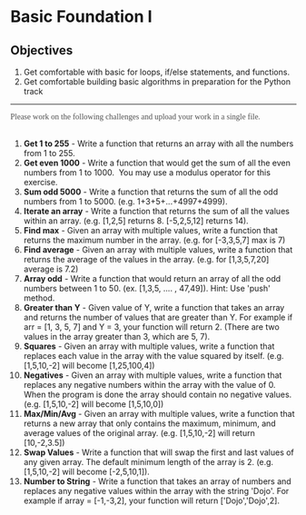 <div class="module_description active_lesson_with_video ">
									
            
<h1>Basic Foundation I</h1>
<h2>Objectives</h2><ol><li>Get comfortable with basic for loops, if/else statements, and functions.</li><li>Get comfortable building basic algorithms in preparation for the Python track</li></ol><p>
</p><hr> <font color="#505050" face="Gotham-Rounded-Medium">Please work on the following challenges and upload your work in a single file.<br><br></font><ol><li><strong>Get 1 to 255</strong> - Write a function that returns an array with all the numbers from 1 to 255.</li><li><strong>Get even 1000</strong> - Write a function that would get the sum of all the even numbers from 1 to 1000.&nbsp; You may use a modulus operator for this exercise.</li><li><strong>Sum odd 5000</strong> - Write a function that returns the sum of all the odd numbers from 1 to 5000. (e.g. 1+3+5+...+4997+4999).</li><li><strong>Iterate an array</strong> - Write a function that returns the sum of all the values within an array. (e.g. [1,2,5] returns 8. [-5,2,5,12] returns 14).</li>
<li><strong>Find max</strong> - Given an array with multiple values, write a function that returns the maximum number in the array. (e.g. for [-3,3,5,7] max is 7)</li>
<li><strong>Find average</strong> - Given an array with multiple values, write a function that returns the average of the values in the array. (e.g. for [1,3,5,7,20] average is 7.2)</li>
<li><strong>Array odd</strong> - Write a function that would return an array of all the odd numbers between 1 to 50. (ex. [1,3,5, .... , 47,49]). Hint: Use 'push' method.</li>
<li><strong>Greater than Y</strong> - Given value of Y, write a function that takes an array and returns the number of values that are greater than Y. For example if arr = [1, 3, 5, 7] and Y = 3, your function will return 2. (There are two values in the array greater than 3, which are 5, 7).</li>
<li><strong>Squares</strong> - Given an array with multiple values, write a function that replaces each value in the array with the value squared by itself. (e.g. [1,5,10,-2] will become [1,25,100,4])</li>
<li><strong>Negatives</strong> - Given an array with multiple values, write a function that replaces any negative numbers within the array with the value of 0. When the program is done the array should contain no negative values. (e.g. [1,5,10,-2] will become [1,5,10,0])</li>
<li><strong>Max/Min/Avg</strong> - Given an array with multiple values, write a function that returns a new array that only contains the maximum, minimum, and average values of the original array. (e.g. [1,5,10,-2] will return [10,-2,3.5])</li>
<li><strong>Swap Values</strong> - Write a function that will swap the first and last values of any given array. The default minimum length of the array is 2. (e.g. [1,5,10,-2] will become [-2,5,10,1]).</li>
<li><strong>Number to String</strong> - Write a function that takes an array of numbers and replaces any negative values within the array with the string 'Dojo'. For example if array = [-1,-3,2], your function will return ['Dojo','Dojo',2].</li>
</ol>
        
        
</div>
